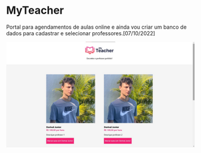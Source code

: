 # MyTeacher
Portal para agendamentos de aulas online e ainda vou criar um banco de dados para cadastrar e selecionar professores.[07/10/2022]

<img src="Images/Exp.jpeg" width="600rem">
